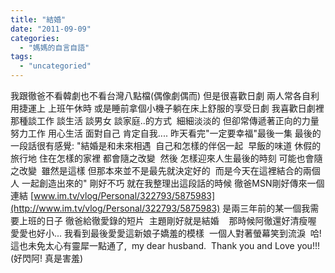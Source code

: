 ```yaml
---
title: "結婚"
date: "2011-09-09"
categories: 
  - "媽媽的自言自語"
tags: 
  - "uncategoried"
---
```


我跟徹爸不看韓劇也不看台灣八點檔(偶像劇偶而) 但是很喜歡日劇 兩人常各自利用捷運上 上班午休時 或是睡前拿個小機子躺在床上舒服的享受日劇 我喜歡日劇裡那種談工作 談生活 談男女 談家庭..的方式  細細淡淡的 但卻常傳遞著正向的力量  努力工作 用心生活 面對自己 肯定自我.... 昨天看完"一定要幸福"最後一集 最後的一段話很有感覺: "結婚是和未來相遇  自己和怎樣的伴侶一起  早飯的味道 休假的旅行地 住在怎樣的家裡 都會隨之改變  然後 怎樣迎來人生最後的時刻 可能也會隨之改變  雖然是這樣 但那本來並不是最先就決定好的  而是今天在這裡結合的兩個人 一起創造出來的" 剛好不巧 就在我整理出這段話的時候 徹爸MSN剛好傳來一個連結 [www.im.tv/vlog/Personal/322793/5875983](http://www.im.tv/vlog/Personal/322793/5875983) 是兩三年前的某一個我需要上班的日子 徹爸給徹愛錄的短片  主題剛好就是結婚    那時候阿徹還好清瘦喔 愛愛也好小... 我看到最後愛愛這新娘子嬌羞的模樣  一個人對著螢幕笑到流淚  哈! 這也未免太心有靈犀一點通了,  my dear husband.  Thank you and Love you!!! (好閃阿! 真是害羞)
